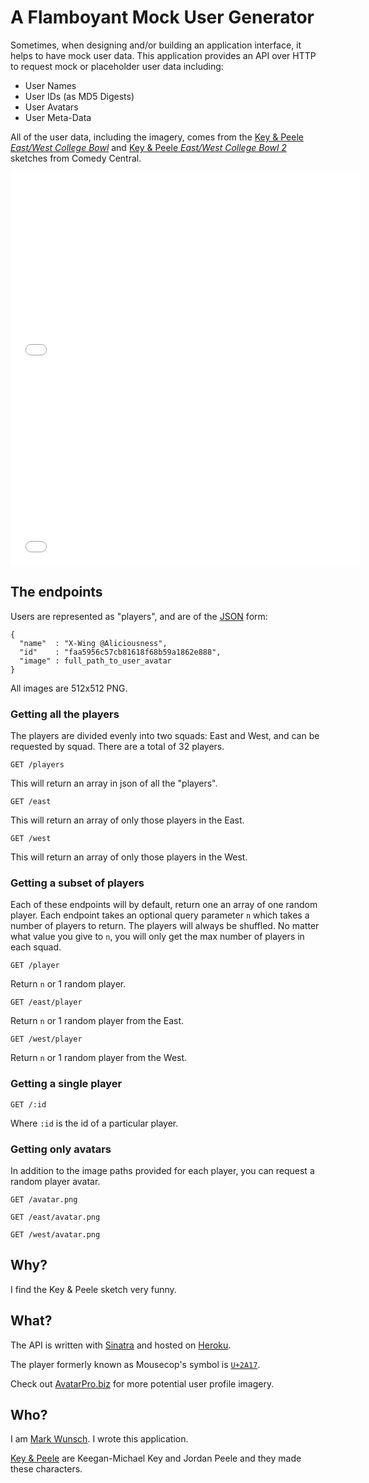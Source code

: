 # A Flamboyant Mock User Generator

Sometimes, when designing and/or building an application interface, it helps to have mock user data. This application provides an API over HTTP to request mock or placeholder user data including:

+ User Names
+ User IDs (as MD5 Digests)
+ User Avatars
+ User Meta-Data

All of the user data, including the imagery, comes from the [Key & Peele *East/West College Bowl*](http://www.youtube.com/watch?v=gODZzSOelss) and [Key & Peele *East/West College Bowl 2*](www.youtube.com/watch?v=rT1nGjGM2p8) sketches from Comedy Central.

<iframe width="560" height="315" src="//www.youtube.com/embed/gODZzSOelss" frameborder="0" allowfullscreen></iframe>
<iframe width="560" height="315" src="//www.youtube.com/embed/rT1nGjGM2p8" frameborder="0" allowfullscreen></iframe>

## The endpoints

Users are represented as "players", and are of the [JSON](http://json.org/) form:

    {
      "name"  : "X-Wing @Aliciousness",
      "id"    : "faa5956c57cb81618f68b59a1862e888",
      "image" : full_path_to_user_avatar
    }

All images are 512x512 PNG.

### Getting all the players

The players are divided evenly into two squads: East and West, and can be requested by squad. There are a total of 32 players.

    GET /players

This will return an array in json of all the "players".

    GET /east

This will return an array of only those players in the East.

    GET /west

This will return an array of only those players in the West.

### Getting a subset of players

Each of these endpoints will by default, return one an array of one random player. Each endpoint takes an optional query parameter `n` which takes a number of players to return. The players will always be shuffled. No matter what value you give to `n`, you will only get the max number of players in each squad.

    GET /player

Return `n` or 1 random player.

    GET /east/player

Return `n` or 1 random player from the East.

    GET /west/player

Return `n` or 1 random player from the West.

### Getting a single player

    GET /:id

Where `:id` is the id of a particular player.

### Getting only avatars

In addition to the image paths provided for each player, you can request a random player avatar.

    GET /avatar.png

    GET /east/avatar.png

    GET /west/avatar.png

## Why?

I find the Key & Peele sketch very funny.

## What?

The API is written with [Sinatra](http://www.sinatrarb.com/) and hosted on [Heroku](https://www.heroku.com/).

The player formerly known as Mousecop's symbol is [`U+2A17`](http://codepoints.net/U+2A17).

Check out [AvatarPro.biz](http://www.avatarpro.biz/) for more potential user profile imagery.

## Who?

I am [Mark Wunsch](http://markwunsch.com/). I wrote this application.

[Key & Peele](http://www.comedycentral.com/shows/key-and-peele) are Keegan-Michael Key and Jordan Peele and they made these characters.

